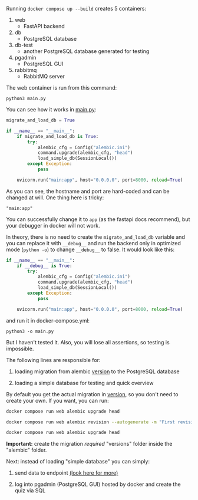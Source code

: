 Running `docker compose up --build` creates 5 containers:

1. web
    - FastAPI backend
2. db
    - PostgreSQL database
3. db-test
    - another PostgreSQL database generated for testing
4. pgadmin
    - PostgreSQL GUI
5. rabbitmq
    - RabbitMQ server

The web container is run from this command:

`python3 main.py`

You can see how it works in [main.py](../main.py):

```python
migrate_and_load_db = True

if __name__ == "__main__":
    if migrate_and_load_db is True:
        try:
            alembic_cfg = Config("alembic.ini")
            command.upgrade(alembic_cfg, "head")
            load_simple_db(SessionLocal())
        except Exception:
            pass

    uvicorn.run("main:app", host="0.0.0.0", port=8000, reload=True)
```

As you can see, the hostname and port are hard-coded and can be changed at will. One thing here is tricky:

`"main:app"`

You can successfully change it to `app` (as the fastapi docs recommend), but your debugger in docker will not work.

In theory, there is no need to create the `migrate_and_load_db` variable and you can replace it with `__debug__` and run the backend only in optimized mode (`python -o`) to change `__debug__` to false. It would look like this:

```python
if __name__ == "__main__":
    if __debug__ is True:
        try:
            alembic_cfg = Config("alembic.ini")
            command.upgrade(alembic_cfg, "head")
            load_simple_db(SessionLocal())
        except Exception:
            pass

    uvicorn.run("main:app", host="0.0.0.0", port=8000, reload=True)
```

and run it in docker-compose.yml:

`python3 -o main.py`

But I haven't tested it. Also, you will lose all assertions, so testing is impossible.

The following lines are responsible for:

1. loading migration from alembic [version](../alembic/versions/) to the PostgreSQL database

2. loading a simple database for testing and quick overview

By default you get the actual migration in [version](../alembic/versions/), so you don't need to create your own. If you want, you can run:

```bash
docker compose run web alembic upgrade head

docker compose run web alembic revision --autogenerate -m "First revision"

docker compose run web alembic upgrade head
```

**Important:** create the migration *required* "versions" folder inside the "alembic" folder.

Next: instead of loading "simple database" you can simply:

1. send data to endpoint [(look here for more)](../../README.md#creating-your-own-quiz)

2. log into pgadmin (PostgreSQL GUI) hosted by docker and create the quiz via SQL

